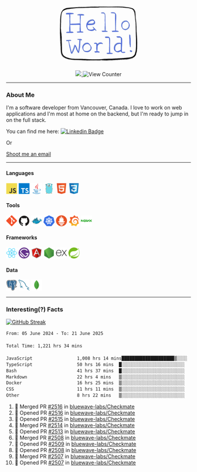 <div align="center">
    <img src="./img/hello_world.webp" height="200px" width="">
    <div>
        <a href="https://www.linkedin.com/in/ajhollid">
            <img src="https://img.shields.io/badge/LinkedIn-blue"/>
        </a>
        <img src="https://komarev.com/ghpvc/?username=ajhollid&color=yellow" alt="View Counter">
    </div>
</div>

---

### About Me

I'm a software developer from Vancouver, Canada. I love to work on web applications and I'm most at home on the backend, but I'm ready to jump in on the full stack.

You can find me here: [![Linkedin Badge](https://img.shields.io/badge/-ajhollid-blue?style=flat&logo=Linkedin&logoColor=white)](https://www.linkedin.com/in/ajhollid)

Or

[Shoot me an email](mailto:ajhollid@gmail.com)

---

#### Languages

<div>
    <img src="./img/devicons/javascript-original.svg" width=30 height=30 alt="JavaScript">
    <img src="/img/devicons/typescript-original.svg" width=30 height=30 alt="TypeScript">
    <img src="./img/devicons/java-original.svg" width=30 height=30 alt="Java">
    <img src="./img/devicons/go-original.svg" width=30 height=30 alt="Golang">
    <img src="./img/devicons/html5-original.svg" width=30 height=30 alt="HTML 5">
    <img src="./img/devicons/css3-original.svg" width=30 height=30 alt="CSS 3">
</div>

#### Tools

<div>
    <img src="./img/devicons/git-original.svg" width=30 height=30 alt="Git">
    <img src="./img/devicons/github-original.svg" width=30 height=30 alt="Github">
    <img src="./img/devicons/docker-original.svg" width=30 
    height=30 alt="Docker">
    <img src="./img/devicons/kubernetes-original.svg" width=30 height=30 alt="K8">
    <img src="./img/devicons/prometheus-original.svg" width=30 height=30 alt="Prometheus">
    <img src="./img/devicons/grafana-original.svg" width=30 height=30 alt="Grafana">
    <img src="./img/devicons/nginx-original.svg" width=30 height=30 alt="Nginx">
</div>

#### Frameworks

<div>
    <img src="./img/devicons/react-original.svg" width=30 height=30 alt="React">
    <img src="./img/devicons/gatsby-original.svg" width=30 height=30 alt="Gatsby">
    <img src="./img/devicons/angularjs-original.svg" width=30 height=30 alt="AngularJS">
    <img src="./img/devicons/nodejs-original.svg" width=30 height=30 alt="NodeJS">
    <img src="./img/devicons/express-original.svg" width=30 height=30 alt="Express">
    <img src="./img/devicons/spring-original.svg" width=30 height=30 alt="Spring">
</div>

#### Data

<div>
    <img src="./img/devicons/postgresql-original.svg" width=30 height=30 alt="Postgresql">
    <img src="./img/devicons/mysql-original.svg" width=30 height=30 alt="Mysql">
    <img src="./img/devicons/mongodb-original.svg" width=30 height=30 alt="MongoDB">
</div>

---

### Interesting(?) Facts

[![GitHub Streak](http://github-readme-streak-stats.herokuapp.com?user=ajhollid)](https://git.io/streak-stats)

 <!--START_SECTION:waka-->

```txt
From: 05 June 2024 - To: 21 June 2025

Total Time: 1,221 hrs 34 mins

JavaScript                 1,008 hrs 14 mins████████████████████▒░░░░   81.97 %
TypeScript                 50 hrs 16 mins  █░░░░░░░░░░░░░░░░░░░░░░░░   04.09 %
Bash                       41 hrs 37 mins  █░░░░░░░░░░░░░░░░░░░░░░░░   03.38 %
Markdown                   22 hrs 4 mins   ▒░░░░░░░░░░░░░░░░░░░░░░░░   01.80 %
Docker                     16 hrs 25 mins  ▒░░░░░░░░░░░░░░░░░░░░░░░░   01.34 %
CSS                        11 hrs 11 mins  ▒░░░░░░░░░░░░░░░░░░░░░░░░   00.91 %
Other                      8 hrs 22 mins   ▒░░░░░░░░░░░░░░░░░░░░░░░░   00.68 %
```

<!--END_SECTION:waka-->


<!--START_SECTION:activity-->
1. 🎉 Merged PR [#2516](https://github.com/bluewave-labs/Checkmate/pull/2516) in [bluewave-labs/Checkmate](https://github.com/bluewave-labs/Checkmate)
2. 💪 Opened PR [#2516](https://github.com/bluewave-labs/Checkmate/pull/2516) in [bluewave-labs/Checkmate](https://github.com/bluewave-labs/Checkmate)
3. 💪 Opened PR [#2515](https://github.com/bluewave-labs/Checkmate/pull/2515) in [bluewave-labs/Checkmate](https://github.com/bluewave-labs/Checkmate)
4. 🎉 Merged PR [#2514](https://github.com/bluewave-labs/Checkmate/pull/2514) in [bluewave-labs/Checkmate](https://github.com/bluewave-labs/Checkmate)
5. 💪 Opened PR [#2513](https://github.com/bluewave-labs/Checkmate/pull/2513) in [bluewave-labs/Checkmate](https://github.com/bluewave-labs/Checkmate)
6. 🎉 Merged PR [#2508](https://github.com/bluewave-labs/Checkmate/pull/2508) in [bluewave-labs/Checkmate](https://github.com/bluewave-labs/Checkmate)
7. 💪 Opened PR [#2509](https://github.com/bluewave-labs/Checkmate/pull/2509) in [bluewave-labs/Checkmate](https://github.com/bluewave-labs/Checkmate)
8. 💪 Opened PR [#2508](https://github.com/bluewave-labs/Checkmate/pull/2508) in [bluewave-labs/Checkmate](https://github.com/bluewave-labs/Checkmate)
9. 🎉 Merged PR [#2507](https://github.com/bluewave-labs/Checkmate/pull/2507) in [bluewave-labs/Checkmate](https://github.com/bluewave-labs/Checkmate)
10. 💪 Opened PR [#2507](https://github.com/bluewave-labs/Checkmate/pull/2507) in [bluewave-labs/Checkmate](https://github.com/bluewave-labs/Checkmate)
<!--END_SECTION:activity-->
